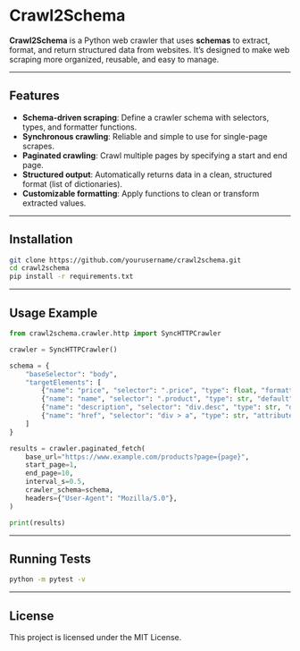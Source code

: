 # Crawl2Schema

**Crawl2Schema** is a Python web crawler that uses **schemas** to extract, format, and return structured data from websites. It’s designed to make web scraping more organized, reusable, and easy to manage.

---

## Features

* **Schema-driven scraping**: Define a crawler schema with selectors, types, and formatter functions.
* **Synchronous crawling**: Reliable and simple to use for single-page scrapes.
* **Paginated crawling**: Crawl multiple pages by specifying a start and end page.
* **Structured output**: Automatically returns data in a clean, structured format (list of dictionaries).
* **Customizable formatting**: Apply functions to clean or transform extracted values.

---

## Installation

```bash
git clone https://github.com/yourusername/crawl2schema.git
cd crawl2schema
pip install -r requirements.txt
```

---

## Usage Example

```python
from crawl2schema.crawler.http import SyncHTTPCrawler

crawler = SyncHTTPCrawler()

schema = {
    "baseSelector": "body",
    "targetElements": [
        {"name": "price", "selector": ".price", "type": float, "formatter": lambda price: round(price, 2)},
        {"name": "name", "selector": ".product", "type": str, "default": "NO NAME"},
        {"name": "description", "selector": "div.desc", "type": str, "default": None, "formatter": lambda desc: desc.lower()[:10]},
        {"name": "href", "selector": "div > a", "type": str, "attribute": "href"},
    ]
}

results = crawler.paginated_fetch(
    base_url="https://www.example.com/products?page={page}",
    start_page=1,
    end_page=10,
    interval_s=0.5,
    crawler_schema=schema,
    headers={"User-Agent": "Mozilla/5.0"},
)

print(results)
```

---

## Running Tests

```bash
python -m pytest -v
```

---

## License

This project is licensed under the MIT License.

